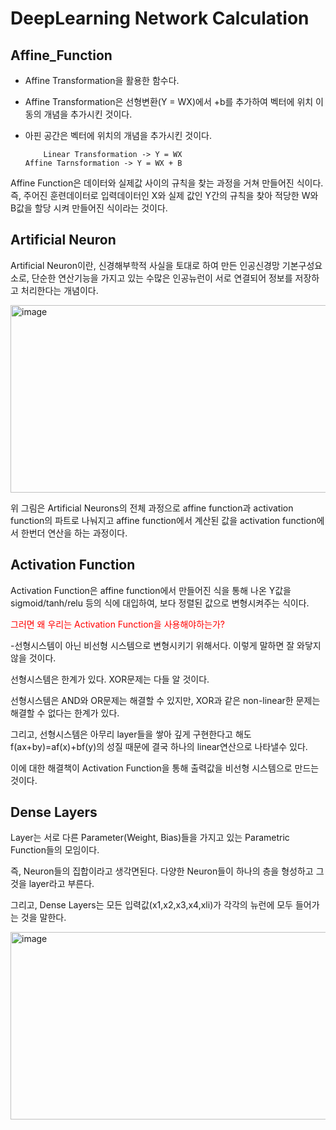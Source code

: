# DeepLearning Network Calculation

## Affine_Function

- Affine Transformation을 활용한 함수다. 
- Affine Transformation은 선형변환(Y = WX)에서 +b를 추가하여 벡터에 위치 이동의 개념을 추가시킨 것이다.
- 아핀 공간은 벡터에 위치의 개념을 추가시킨 것이다.
 
          Linear Transformation -> Y = WX                               Affine Tarnsformation -> Y = WX + B
 
Affine Function은 데이터와 실제값 사이의 규칙을 찾는 과정을 거쳐 만들어진 식이다.
즉, 주어진 훈련데이터로 입력데이터인 X와 실제 값인 Y간의 규칙을 찾아 적당한 W와 B값을 할당 시켜 만들어진 식이라는 것이다.

## Artificial Neuron

Artificial Neuron이란, 신경해부학적 사실을 토대로 하여 만든 인공신경망 기본구성요소로, 단순한 연산기능을 가지고 있는 수많은 인공뉴런이 서로 연결되어 정보를 저장하고 처리한다는 개념이다.

<img width="534" alt="image" src="https://user-images.githubusercontent.com/49609175/210253075-9c93a86c-8295-4cb6-bbef-370b93a8ef10.png" width="500" height="300">

위 그림은 Artificial Neurons의 전체 과정으로 affine function과 activation function의 파트로 나눠지고 affine function에서 계산된 값을 activation function에서 한번더 연산을 하는 과정이다.

## Activation Function

Activation Function은 affine function에서 만들어진 식을 통해 나온 Y값을 sigmoid/tanh/relu 등의 식에 대입하여, 보다 정렬된 값으로 변형시켜주는 식이다.
 
<span style="color:red">그러면 왜 우리는 Activation Function을 사용해야하는가?</span>
 
-선형시스템이 아닌 비선형 시스템으로 변형시키기 위해서다. 이렇게 말하면 잘 와닿지 않을 것이다.
 
선형시스템은 한계가 있다. XOR문제는 다들 알 것이다.

선형시스템은 AND와 OR문제는 해결할 수 있지만, XOR과 같은 non-linear한 문제는 해결할 수 없다는 한계가 있다.

그리고, 선형시스템은 아무리 layer들을 쌓아 깊게 구현한다고 해도 f(ax+by)=af(x)+bf(y)의 성질 때문에 결국 하나의 linear연산으로 나타낼수 있다.

이에 대한 해결책이 Activation Function을 통해 출력값을 비선형 시스템으로 만드는것이다.

## Dense Layers

Layer는 서로 다른 Parameter(Weight, Bias)들을 가지고 있는 Parametric Function들의 모임이다.

즉, Neuron들의 집합이라고 생각면된다. 다양한 Neuron들이 하나의 층을 형성하고 그것을 layer라고 부른다.

그리고, Dense Layers는 모든 입력값(x1,x2,x3,x4,xli)가 각각의 뉴런에 모두 들어가는 것을 말한다.

<img width="534" alt="image" src="https%3A%2F%2Fblog.kakaocdn.net%2Fdn%2Fb67VJr%2Fbtrr2TzG4tv%2FEMZxVO5aKDTC6QCCo1NFFk%2Fimg.png" width="500" height="300">
